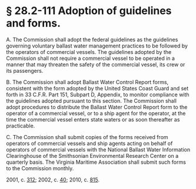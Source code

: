 # § 28.2-111 Adoption of guidelines and forms.

<p>A. The Commission shall adopt the federal guidelines as the guidelines governing voluntary ballast water management practices to be followed by the operators of commercial vessels. The guidelines adopted by the Commission shall not require a commercial vessel to be operated in a manner that may threaten the safety of the commercial vessel, its crew or its passengers.</p><p>B. The Commission shall adopt Ballast Water Control Report forms, consistent with the form adopted by the United States Coast Guard and set forth in 33 C.F.R. Part 151, Subpart D, Appendix, to monitor compliance with the guidelines adopted pursuant to this section. The Commission shall adopt procedures to distribute the Ballast Water Control Report form to the operator of a commercial vessel, or to a ship agent for the operator, at the time the commercial vessel enters state waters or as soon thereafter as practicable.</p><p>C. The Commission shall submit copies of the forms received from operators of commercial vessels and ship agents acting on behalf of operators of commercial vessels with the National Ballast Water Information Clearinghouse of the Smithsonian Environmental Research Center on a quarterly basis. The Virginia Maritime Association shall submit such forms to the Commission monthly.</p><p>2001, c. <a href='http://lis.virginia.gov/cgi-bin/legp604.exe?011+ful+CHAP0312'>312</a>; 2002, c. <a href='http://lis.virginia.gov/cgi-bin/legp604.exe?021+ful+CHAP0040'>40</a>; 2010, c. <a href='http://lis.virginia.gov/cgi-bin/legp604.exe?101+ful+CHAP0815'>815</a>.</p>